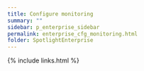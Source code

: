 ```yaml
---
title: Configure monitoring
summary: ""
sidebar: p_enterprise_sidebar
permalink: enterprise_cfg_monitoring.html
folder: SpotlightEnterprise
---
```





{% include links.html %}
